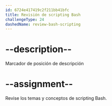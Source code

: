 ```yaml
---
id: 6724e417419c2f211bb41bfc
title: Revisión de scripting Bash
challengeType: 24
dashedName: review-bash-scripting
---
```


# --description--

Marcador de posición de descripción

# --assignment--

Revise los temas y conceptos de scripting Bash.
